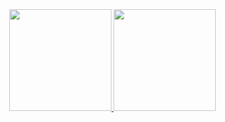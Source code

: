 <div align="center">
    <a href="https://github.com/eidynho">
  <img height="180em" src="https://github-readme-stats.vercel.app/api?username=eidynho&show_icons=true&&theme=dark&include_all_commits=true&count_private=true"/>
  <img height="180em" src="https://github-readme-stats.vercel.app/api/top-langs/?username=eidynho&layout=compact&theme=dark"/>
</div>
